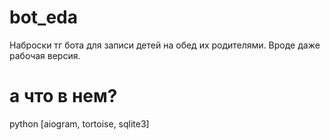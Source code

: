 # bot_eda
Наброски тг бота для записи детей на обед их родителями. Вроде даже рабочая версия.

# а что в нем?
python [aiogram, tortoise, sqlite3]
